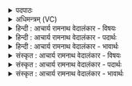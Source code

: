 <details><summary>पदपाठः</summary>

प꣡व꣢꣯मानस्य। जि꣡घ्न꣢꣯तः। ह꣡रेः꣢꣯। च꣣न्द्राः꣢। अ꣣सृक्षत। जीराः꣢। अ꣣जिर꣡शो꣢चिषः। अ꣣जिर꣢। शो꣣चिषः। १३१०।
</details>

<details><summary>अधिमन्त्रम् (VC)</summary>

- पवमानः सोमः
- शतं वैखानसाः
- गायत्री
- षड्जः
</details>

<details><summary>हिन्दी : आचार्य रामनाथ वेदालंकार - विषयः</summary>

प्रथम मन्त्र में परमात्मा की धाराओं का वर्णन है।
</details>

<details><summary>हिन्दी : आचार्य रामनाथ वेदालंकार - पदार्थः</summary>

पदार्थान्वयभाषाः -  (पवमानस्य) अन्तरात्मा को पवित्र करनेवाले, (जिघ्नतः) दोषों को विनष्ट करनेवाले, (हरेः) चित्ताकर्षक परमात्मा की (चन्द्राः) आनन्ददायिनी (अजिरशोचिषः) अक्षय प्रकाशवाली (जीराः) शीघ्रगामिनी आनन्द-धाराएँ (असृक्षत) छूट रही हैं ॥१॥
</details>

<details><summary>हिन्दी : आचार्य रामनाथ वेदालंकार - भावार्थः</summary>

भावार्थभाषाः -  परमात्मा की आनन्द-धाराओं में डुबकी लगाकर स्तोता जन निर्मल अन्तःकरणवाले होकर कृतकृत्य हो जाते हैं ॥१॥
</details>

<details><summary>संस्कृत : आचार्य रामनाथ वेदालंकार - विषयः</summary>

तत्रादौ परमात्मनो धारा वर्णयति।
</details>

<details><summary>संस्कृत : आचार्य रामनाथ वेदालंकार - पदार्थः</summary>

पदार्थान्वयभाषाः -  (पवमानस्य) अन्तरात्मानं पुनानस्य, (जिघ्नतः) दोषान् विनाशयतः[हन्तेः शतरि छान्दसः शपः श्लुः।] (हरेः) चित्ताकर्षकस्य परमात्मनः (चन्द्राः) आह्लादकारिण्यः,(अजिरशोचिषः) अक्षयरोचिषः, (जीराः) क्षिप्रगामिन्यः आनन्दधाराः।[जीराः इति क्षिप्रनाम। निघं० २।१५।] (असृक्षत) विसृज्यन्ते ॥१॥
</details>

<details><summary>संस्कृत : आचार्य रामनाथ वेदालंकार - भावार्थः</summary>

भावार्थभाषाः -  परमात्मन आनन्दधारासु निमज्ज्य स्तोतारो निर्मलान्तःकरणाः सन्तः कृतकृत्या जायन्ते ॥१॥
</details>